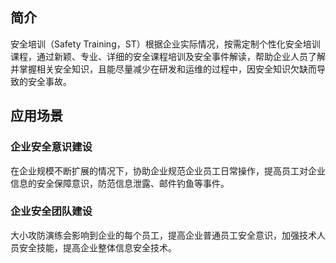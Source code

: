 ## 简介
安全培训（Safety Training，ST）根据企业实际情况，按需定制个性化安全培训课程，通过新颖、专业、详细的安全课程培训及安全事件解读，帮助企业人员了解并掌握相关安全知识，且能尽量减少在研发和运维的过程中，因安全知识欠缺而导致的安全事故。

## 应用场景
### 企业安全意识建设
在企业规模不断扩展的情况下，协助企业规范企业员工日常操作，提高员工对企业信息的安全保障意识，防范信息泄露、邮件钓鱼等事件。

### 企业安全团队建设
大小攻防演练会影响到企业的每个员工，提高企业普通员工安全意识，加强技术人员安全技能，提高企业整体信息安全技术。
